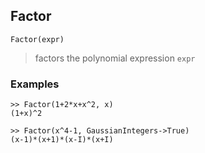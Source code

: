 ## Factor 

```
Factor(expr)
``` 

> factors the polynomial expression `expr`

### Examples
``` 
>> Factor(1+2*x+x^2, x)
(1+x)^2
``` 

``` 
>> Factor(x^4-1, GaussianIntegers->True)
(x-1)*(x+1)*(x-I)*(x+I)
```